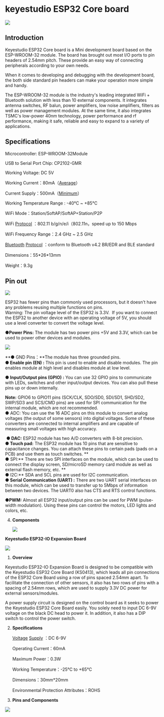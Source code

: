 # **keyestudio ESP32 Core board** 

![](media/d59fe9d9aced2ab49f5b9c6e59d9afde.jpeg)

## Introduction

Keyestudio ESP32 Core board is a Mini development board based on the
ESP-WROOM-32 module. The board has brought out most I/O ports to pin
headers of 2.54mm pitch. These provide an easy way of connecting
peripherals according to your own needs.

When it comes to developing and debugging with the development board,
the both side standard pin headers can make your operation more simple
and handy.

The ESP-WROOM-32 module is the industry's leading integrated WiFi +
Bluetooth solution with less than 10 external components. It integrates
antenna switches, RF balun, power amplifiers, low noise amplifiers,
filters as well as power management modules. At the same time, it also
integrates TSMC's low-power 40nm technology, power performance and rf
performance, making it safe, reliable and easy to expand to a variety of
applications.  

## Specifications

Microcontroller: ESP-WROOM-32Module

USB to Serial Port Chip: CP2102-GMR

Working Voltage: DC 5V

Working
Current：80mA（[Average](C:/Users/NINGMEI/AppData/Local/youdao/dict/Application/8.10.7.0/resultui/html/index.html#/javascript:;)）

Current
Supply：500mA（[Minimum](C:/Users/NINGMEI/AppData/Local/youdao/dict/Application/8.10.7.0/resultui/html/index.html#/javascript:;)）

Working Temperature Range : -40°C \~ +85°C

WiFi Mode：Station/SoftAP/SoftAP+Station/P2P

WiFi
[Protocol](C:/Users/NINGMEI/AppData/Local/youdao/dict/Application/8.10.7.0/resultui/html/index.html#/javascript:;) ：802.11
b/g/n/e/i（802.11n，speed up to 150 Mbps

WiFi Frequency Range：2.4 GHz \~ 2.5 GHz

[Bluetooth](C:/Users/NINGMEI/AppData/Local/youdao/dict/Application/8.10.7.0/resultui/html/index.html#/javascript:;) [Protocol](C:/Users/NINGMEI/AppData/Local/youdao/dict/Application/8.10.7.0/resultui/html/index.html#/javascript:;) ：conform
to Bluetooth v4.2 BR/EDR and BLE standard

Dimensions：55\*26\*13mm

Weight：9.3g

## Pin out

![](media/faad4453ca14a342def16fdc3d46ef79.png)

ESP32 has fewer pins than commonly used processors, but it doesn't have
any problems reusing multiple functions on pins.    
Warning: The pin voltage level of the ESP32 is 3.3V.  If you want to
connect the ESP32 to another device with an operating voltage of 5V, you
should use a level converter to convert the voltage level.  

**●Power Pins:** The module has two power pins +5V and 3.3V, which can
be used to power other devices and modules. 

![](media/2a90758b3a2e998d7af545fdbb432f08.png)

**● GND Pins：**The module has three grounded pins.  
**● Enable pin (EN) :** This pin is used to enable and disable modules.
The pin enables module at high level and disables module at low level.  

**● Input/Output pins (GPIO) :** You can use 32 GPIO pins to communicate
with LEDs, switches and other input/output devices. You can also pull
these pins up or down internally.  

**Note:** GPIO6 to GPIO11 pins (SCK/CLK, SDO/SD0, SDI/SD1, SHD/SD2,
SWP/SD3 and SCS/CMD pins) are used for SPI communication for the
internal module, which are not recommended.    
● ADC: You can use the 16 ADC pins on this module to convert analog
voltages (the output of some sensors) into digital voltages. Some of
these converters are connected to internal amplifiers and are capable of
measuring small voltages with high accuracy.

 **● DAC:** ESP32 module has two A/D converters with 8-bit precision.  
**● Touch pad:** The ESP32 module has 10 pins that are sensitive to
capacitance changes. You can attach these pins to certain pads (pads on
a PCB) and use them as touch switches. **   
● SPI:** There are two SPI interfaces on the module, which can be used
to connect the display screen, SD/microSD memory card module as well as
external flash memory, etc. **   
● I2C:** SDA and SCL pins are used for I2C communication.    
**● Serial Communication (UART) :** There are two UART serial interfaces
on this module, which can be used to transfer up to 5Mbps of information
between two devices. The UART0 also has CTS and RTS control functions. 

**●PWM:** Almost all ESP32 input/output pins can be used for PWM
(pulse-width modulation). Using these pins can control the motors, LED
lights and colors, etc.  

4.  **Components**
    
    ![](media/4e99a4f953b9ede17b5c135232ddb476.png)

**Keyestudio ESP32-IO Expansion Board**

![](media/51aa74b1f49e94086f20c639c03f86ea.jpeg)

1.  **Overview**

Keyestudio ESP32-IO Expansion Board is designed to be compatible with
the Keyestudio ESP32 Core Board (KS0413), which leads all pin
connections of the ESP32 Core Board using a row of pins spaced 2.54mm
apart. To facilitate the connection of other sensors, it also has two
rows of pins with a spacing of 2.54mm rows, which are used to supply
3.3V DC power for external sensors/modules. 

A power supply circuit is designed on the control board as it seeks to
power the Keyestudio ESP32 Core Board easily. You solely need to input
DC 6-9V voltage on the black DC head to power it. In addition, it also
has a DIP switch to control the power switch.  

2.  **Specifications**
    
    [Voltage](C:/Users/NINGMEI/AppData/Local/youdao/dict/Application/8.10.7.0/resultui/html/index.html#/javascript:;)
    [Supply](C:/Users/NINGMEI/AppData/Local/youdao/dict/Application/8.10.7.0/resultui/html/index.html#/javascript:;) ：DC
    6-9V
    
    Operating Current：60mA
    
    Maximum Power：0.3W
    
    Working Temperature：-25℃ to +65℃
    
    Dimensions：30mm\*20mm
    
    Environmental Protection Attributes：ROHS

3.  **Pins and Components**

![](media/745d1963a8f8cd8dc3cfb76611daea4c.jpeg)
